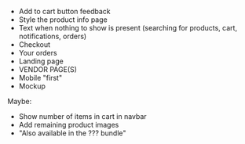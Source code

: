 - Add to cart button feedback
- Style the product info page
- Text when nothing to show is present (searching for products, cart, notifications, orders)
- Checkout
- Your orders
- Landing page
- VENDOR PAGE(S)
- Mobile "first"
- Mockup

Maybe:
- Show number of items in cart in navbar
- Add remaining product images
- "Also available in the ??? bundle"
